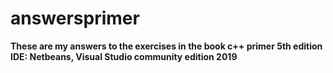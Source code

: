 # answersprimer
<b> These are my answers to the exercises in the book c++ primer 5th edition <br/><b/>
<b> IDE: Netbeans, Visual Studio community edition 2019<b/>
